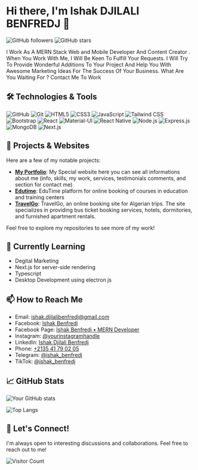# Hi there, I'm Ishak DJILALI BENFREDJ 👋

![GitHub followers](https://img.shields.io/github/followers/yourusername?label=Follow&style=social)
![GitHub stars](https://img.shields.io/github/stars/yourusername?affiliations=OWNER%2CCOLLABORATOR&style=social)

I Work As A MERN Stack Web and Mobile Developer And Content Creator . When You Work With Me, I Will Be Keen To Fulfill Your Requests. I Will Try To Provide Wonderful Additions To Your Project And Help You With Awesome Marketing Ideas For The Success Of Your Business. What Are You Waiting For ? Contact Me To Work
## 🛠️ Technologies & Tools

![GitHub](https://img.shields.io/badge/-GitHub-181717?logo=github&logoColor=white&style=flat)
![Git](https://img.shields.io/badge/-Git-F05032?logo=git&logoColor=white&style=flat)
![HTML5](https://img.shields.io/badge/-HTML5-E34F26?logo=html5&logoColor=white&style=flat)
![CSS3](https://img.shields.io/badge/-CSS3-1572B6?logo=css3&logoColor=white&style=flat)
![JavaScript](https://img.shields.io/badge/-JavaScript-F7DF1E?logo=javascript&logoColor=black&style=flat)
![Tailwind CSS](https://img.shields.io/badge/-Tailwind%20CSS-38B2AC?logo=tailwind-css&logoColor=white&style=flat)
![Bootstrap](https://img.shields.io/badge/-Bootstrap-7952B3?logo=bootstrap&logoColor=white&style=flat)
![React](https://img.shields.io/badge/-React-61DAFB?logo=react&logoColor=black&style=flat)
![Material-UI](https://img.shields.io/badge/-Material--UI-0081CB?logo=material-ui&logoColor=white&style=flat)
![React Native](https://img.shields.io/badge/-React%20Native-61DAFB?logo=react&logoColor=black&style=flat)
![Node.js](https://img.shields.io/badge/-Node.js-339933?logo=node.js&logoColor=white&style=flat)
![Express.js](https://img.shields.io/badge/-Express.js-000000?logo=express&logoColor=white&style=flat)
![MongoDB](https://img.shields.io/badge/-MongoDB-47A248?logo=mongodb&logoColor=white&style=flat)
![Next.js](https://img.shields.io/badge/-Next.js-000000?logo=next.js&logoColor=white&style=flat)

## 🔧 Projects & Websites

Here are a few of my notable projects:

- **[My Portfolio](https://ishakbenfredj.netlify.app/)**: My Special website here you can see all informations about me (info, skills, my work, services, testimonials comments, and section for contact me)
- **[Edutime](https://edutimee.vercel.app/)**: EduTime platform for online booking of courses in education and training centers
- **[TravelGo](https://travelgo2.netlify.app/)**: TravelGo, an online booking site for Algerian trips. The site specializes in providing bus ticket booking services, hotels, dormitories, and furnished apartment rentals.

Feel free to explore my repositories to see more of my work!

## 🌱 Currently Learning

- Degital Marketing
- Next.js for server-side rendering
- Typescript
- Desktop Development using electron js

## 📫 How to Reach Me

- Email: [ishak.djilalibenfredj@gmail.com](mailto:ishak.djilalibenfredj@gmail.com)
- Facebook: [Ishak Benfredj](https://facebook.com/profile.php?id=100012679398775)
- Facebook Page: [Ishak Benfredj • MERN Developer ](https://facebook.com/IshakBenfredjdevloper)
- Instagram: [@yourinstagramhandle](https://instagram.com/ishak_benfredj/)
- LinkedIn: [Ishak Djilali Benfredj](https://www.linkedin.com/in/ishak_benfredj/)
- Phone: [+2135 41 79 02 05](tel:+213541790205)
- Telegram: [@ishak_benfredj](https://web.telegram.org/k/#@ishak_benfredj)
- TikTok: [@ishak_benfredj](https://www.tiktok.com/@ishak_benfredj)

## 📈 GitHub Stats

![Your GitHub stats](https://github-readme-stats.vercel.app/api?username=IshakBenfredj&show_icons=true&theme=radical)

![Top Langs](https://github-readme-stats.vercel.app/api/top-langs/?username=IshakBenfredj&layout=compact&theme=radical)

## 💬 Let's Connect!

I'm always open to interesting discussions and collaborations. Feel free to reach out to me!

![Visitor Count](https://profile-counter.glitch.me/IshakBenfredj/count.svg)



<!--
**IshakBenfredj/IshakBenfredj** is a ✨ _special_ ✨ repository because its `README.md` (this file) appears on your GitHub profile.

Here are some ideas to get you started:

- 🔭 I’m currently working on ...
- 🌱 I’m currently learning ...
- 👯 I’m looking to collaborate on ...
- 🤔 I’m looking for help with ...
- 💬 Ask me about ...
- 📫 How to reach me: ...
- 😄 Pronouns: ...
- ⚡ Fun fact: ...
-->

